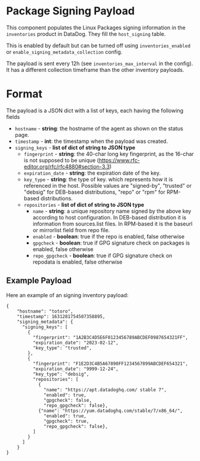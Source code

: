 # Package Signing Payload

This component populates the Linux Packages signing information in the `inventories` product in DataDog. They fill the `host_signing` table.

This is enabled by default but can be turned off using `inventories_enabled` or `enable_signing_metadata_collection` config.

The payload is sent every 12h (see `inventories_max_interval` in the config). It has a different collection timeframe than the other inventory payloads.

# Format

The payload is a JSON dict with a list of keys, each having the following fields

- `hostname` - **string**: the hostname of the agent as shown on the status page.
- `timestamp` - **int**: the timestamp when the payload was created.
- `signing_keys` - **list of dict of string to JSON type**
  - `fingerprint` - **string**: the 40-char long key fingerprint, as the 16-char is not supposed to be unique (https://www.rfc-editor.org/rfc/rfc4880#section-3.3)
  - `expiration_date` - **string**: the expiration date of the key.
  - `key_type` - **string**: the type of key. which represents how it is referenced in the host. Possible values are "signed-by", "trusted" or "debsig" for DEB-based distributions, "repo" or "rpm" for RPM-based distributions.
  - `repositories` - **list of dict of string to JSON type**
    - `name` - **string**: a unique repository name signed by the above key according to host configuration. In DEB-based distribution it is information from sources.list files. In RPM-based it is the baseurl or mirrorlist field from repo file.
    - `enabled` - **boolean**: true if the repo is enabled, false otherwise
    - `gpgcheck` - **boolean**: true if GPG signature check on packages is enabled, false otherwise
    - `repo_gpgcheck` - **boolean**: true if GPG signature check on repodata is enabled, false otherwise
  

## Example Payload

Here an example of an signing inventory payload:

```
{
    "hostname": "totoro",
    "timestamp": 1631281754507358895,
    "signing_metadata": {
      "signing_keys": [
        {
          "fingerprint": "1A2B3C4D5E6F0123456789ABCDEF0987654321FF",
          "expiration_date": "2023-02-12",
          "key_type": "trusted",
        },
        {
          "fingerprint": "F1E2D3C4B5A67890FF1234567899ABCDEF654321",
          "expiration_date": "9999-12-24",
          "key_type": "debsig",
          "repositories": [
            {
              "name": "https://apt.datadoghq.com/ stable 7",
              "enabled": true,
              "gpgcheck": false,
              "repo_gpgcheck": false},
            {"name": "https://yum.datadoghq.com/stable/7/x86_64/",
              "enabled": true,
              "gpgcheck": true,
              "repo_gpgcheck": false},
          ]
        }
      ]
    }
}
```

